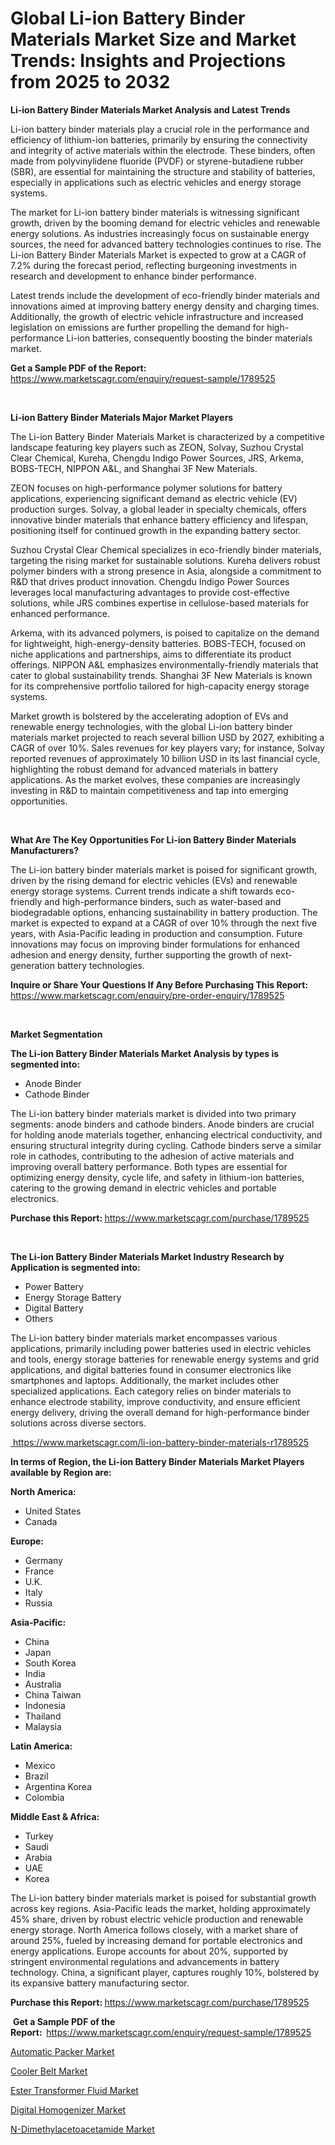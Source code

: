 <p><h1>Global Li-ion Battery Binder Materials Market Size and Market Trends: Insights and Projections from 2025 to 2032</h1></p><p><strong>Li-ion Battery Binder Materials Market Analysis and Latest Trends</strong></p>
<p><p>Li-ion battery binder materials play a crucial role in the performance and efficiency of lithium-ion batteries, primarily by ensuring the connectivity and integrity of active materials within the electrode. These binders, often made from polyvinylidene fluoride (PVDF) or styrene-butadiene rubber (SBR), are essential for maintaining the structure and stability of batteries, especially in applications such as electric vehicles and energy storage systems.</p><p>The market for Li-ion battery binder materials is witnessing significant growth, driven by the booming demand for electric vehicles and renewable energy solutions. As industries increasingly focus on sustainable energy sources, the need for advanced battery technologies continues to rise. The Li-ion Battery Binder Materials Market is expected to grow at a CAGR of 7.2% during the forecast period, reflecting burgeoning investments in research and development to enhance binder performance.</p><p>Latest trends include the development of eco-friendly binder materials and innovations aimed at improving battery energy density and charging times. Additionally, the growth of electric vehicle infrastructure and increased legislation on emissions are further propelling the demand for high-performance Li-ion batteries, consequently boosting the binder materials market.</p></p>
<p><strong>Get a Sample PDF of the Report:&nbsp;</strong> <a href="https://www.marketscagr.com/enquiry/request-sample/1789525?utm_campaign=2194&utm_medium=2&utm_source=Github&utm_content=ia&utm_term=25032025&utm_id=li-ion-battery-binder-materials">https://www.marketscagr.com/enquiry/request-sample/1789525</a></p>
<p>&nbsp;</p>
<p><strong>Li-ion Battery Binder Materials Major Market Players</strong></p>
<p><p>The Li-ion Battery Binder Materials Market is characterized by a competitive landscape featuring key players such as ZEON, Solvay, Suzhou Crystal Clear Chemical, Kureha, Chengdu Indigo Power Sources, JRS, Arkema, BOBS-TECH, NIPPON A&L, and Shanghai 3F New Materials. </p><p>ZEON focuses on high-performance polymer solutions for battery applications, experiencing significant demand as electric vehicle (EV) production surges. Solvay, a global leader in specialty chemicals, offers innovative binder materials that enhance battery efficiency and lifespan, positioning itself for continued growth in the expanding battery sector.</p><p>Suzhou Crystal Clear Chemical specializes in eco-friendly binder materials, targeting the rising market for sustainable solutions. Kureha delivers robust polymer binders with a strong presence in Asia, alongside a commitment to R&D that drives product innovation. Chengdu Indigo Power Sources leverages local manufacturing advantages to provide cost-effective solutions, while JRS combines expertise in cellulose-based materials for enhanced performance.</p><p>Arkema, with its advanced polymers, is poised to capitalize on the demand for lightweight, high-energy-density batteries. BOBS-TECH, focused on niche applications and partnerships, aims to differentiate its product offerings. NIPPON A&L emphasizes environmentally-friendly materials that cater to global sustainability trends. Shanghai 3F New Materials is known for its comprehensive portfolio tailored for high-capacity energy storage systems.</p><p>Market growth is bolstered by the accelerating adoption of EVs and renewable energy technologies, with the global Li-ion battery binder materials market projected to reach several billion USD by 2027, exhibiting a CAGR of over 10%. Sales revenues for key players vary; for instance, Solvay reported revenues of approximately 10 billion USD in its last financial cycle, highlighting the robust demand for advanced materials in battery applications. As the market evolves, these companies are increasingly investing in R&D to maintain competitiveness and tap into emerging opportunities.</p></p>
<p>&nbsp;</p>
<p><strong>What Are The Key Opportunities For Li-ion Battery Binder Materials Manufacturers?</strong></p>
<p><p>The Li-ion battery binder materials market is poised for significant growth, driven by the rising demand for electric vehicles (EVs) and renewable energy storage systems. Current trends indicate a shift towards eco-friendly and high-performance binders, such as water-based and biodegradable options, enhancing sustainability in battery production. The market is expected to expand at a CAGR of over 10% through the next five years, with Asia-Pacific leading in production and consumption. Future innovations may focus on improving binder formulations for enhanced adhesion and energy density, further supporting the growth of next-generation battery technologies.</p></p>
<p><strong>Inquire or Share Your Questions If Any Before Purchasing This Report:</strong> <a href="https://www.marketscagr.com/enquiry/pre-order-enquiry/1789525?utm_campaign=2194&utm_medium=2&utm_source=Github&utm_content=ia&utm_term=25032025&utm_id=li-ion-battery-binder-materials">https://www.marketscagr.com/enquiry/pre-order-enquiry/1789525</a></p>
<p>&nbsp;</p>
<p><strong>Market Segmentation</strong></p>
<p><strong>The Li-ion Battery Binder Materials Market Analysis by types is segmented into:</strong></p>
<p><ul><li>Anode Binder</li><li>Cathode Binder</li></ul></p>
<p><p>The Li-ion battery binder materials market is divided into two primary segments: anode binders and cathode binders. Anode binders are crucial for holding anode materials together, enhancing electrical conductivity, and ensuring structural integrity during cycling. Cathode binders serve a similar role in cathodes, contributing to the adhesion of active materials and improving overall battery performance. Both types are essential for optimizing energy density, cycle life, and safety in lithium-ion batteries, catering to the growing demand in electric vehicles and portable electronics.</p></p>
<p><strong>Purchase this Report:&nbsp;</strong><a href="https://www.marketscagr.com/purchase/1789525?utm_campaign=2194&utm_medium=2&utm_source=Github&utm_content=ia&utm_term=25032025&utm_id=li-ion-battery-binder-materials">https://www.marketscagr.com/purchase/1789525</a></p>
<p>&nbsp;</p>
<p><strong>The Li-ion Battery Binder Materials Market Industry Research by Application is segmented into:</strong></p>
<p><ul><li>Power Battery</li><li>Energy Storage Battery</li><li>Digital Battery</li><li>Others</li></ul></p>
<p><p>The Li-ion battery binder materials market encompasses various applications, primarily including power batteries used in electric vehicles and tools, energy storage batteries for renewable energy systems and grid applications, and digital batteries found in consumer electronics like smartphones and laptops. Additionally, the market includes other specialized applications. Each category relies on binder materials to enhance electrode stability, improve conductivity, and ensure efficient energy delivery, driving the overall demand for high-performance binder solutions across diverse sectors.</p></p>
<p><a href="https://www.marketscagr.com/li-ion-battery-binder-materials-r1789525?utm_campaign=2194&utm_medium=2&utm_source=Github&utm_content=ia&utm_term=25032025&utm_id=li-ion-battery-binder-materials">&nbsp;https://www.marketscagr.com/li-ion-battery-binder-materials-r1789525</a></p>
<p><strong>In terms of Region, the Li-ion Battery Binder Materials Market Players available by Region are:</strong></p>
<p>
    <p> <strong> North America: </strong>
        <ul>
            <li>United States</li>
            <li>Canada</li>
        </ul>
        </p> 
    <p> <strong> Europe: </strong>
        <ul>
            <li>Germany</li>
            <li>France</li>
            <li>U.K.</li>
            <li>Italy</li>
            <li>Russia</li>
        </ul>
        </p> 
    <p> <strong> Asia-Pacific: </strong>
        <ul>
            <li>China</li>
            <li>Japan</li>
            <li>South Korea</li>
            <li>India</li>
            <li>Australia</li>
            <li>China Taiwan</li>
            <li>Indonesia</li>
            <li>Thailand</li>
            <li>Malaysia</li>
        </ul>
        </p> 
    <p> <strong> Latin America: </strong>
        <ul>
            <li>Mexico</li>
            <li>Brazil</li>
            <li>Argentina Korea</li>
            <li>Colombia</li>
        </ul>
        </p> 
    <p> <strong> Middle East & Africa: </strong>
        <ul>
            <li>Turkey</li>
            <li>Saudi</li>
            <li>Arabia</li>
            <li>UAE</li>
            <li>Korea</li>
        </ul>
    </p>
    </p>
<p><p>The Li-ion battery binder materials market is poised for substantial growth across key regions. Asia-Pacific leads the market, holding approximately 45% share, driven by robust electric vehicle production and renewable energy storage. North America follows closely, with a market share of around 25%, fueled by increasing demand for portable electronics and energy applications. Europe accounts for about 20%, supported by stringent environmental regulations and advancements in battery technology. China, a significant player, captures roughly 10%, bolstered by its expansive battery manufacturing sector.</p></p>
<p><strong>Purchase this Report: </strong><a href="https://www.marketscagr.com/purchase/1789525?utm_campaign=2194&utm_medium=2&utm_source=Github&utm_content=ia&utm_term=25032025&utm_id=li-ion-battery-binder-materials">https://www.marketscagr.com/purchase/1789525</a></p>
<p>&nbsp;<strong>Get a Sample PDF of the Report:&nbsp;&nbsp;</strong><a href="https://www.marketscagr.com/enquiry/request-sample/1789525?utm_campaign=2194&utm_medium=2&utm_source=Github&utm_content=ia&utm_term=25032025&utm_id=li-ion-battery-binder-materials">https://www.marketscagr.com/enquiry/request-sample/1789525</a></p>
<p><strong></strong></p>
<p><p><a href="https://www.linkedin.com/pulse/evaluating-profitability-growth-automatic-packer-market-w5pof?utm_campaign=2194&utm_medium=2&utm_source=Github&utm_content=ia&utm_term=25032025&utm_id=li-ion-battery-binder-materials">Automatic Packer Market</a></p><p><a href="https://www.linkedin.com/pulse/cooler-belt-market-forecasted-using-segmentation-share-from-ffm5f?utm_campaign=2194&utm_medium=2&utm_source=Github&utm_content=ia&utm_term=25032025&utm_id=li-ion-battery-binder-materials">Cooler Belt Market</a></p><p><a href="https://github.com/meenafadilkh/Market-Research-Report-List-1/blob/main/ester-transformer-fluid-market.md?utm_campaign=2194&utm_medium=2&utm_source=Github&utm_content=ia&utm_term=25032025&utm_id=li-ion-battery-binder-materials">Ester Transformer Fluid Market</a></p><p><a href="https://www.linkedin.com/pulse/market-growth-forecast-digital-homogenizer-industry-expected-9ux2f?utm_campaign=2194&utm_medium=2&utm_source=Github&utm_content=ia&utm_term=25032025&utm_id=li-ion-battery-binder-materials">Digital Homogenizer Market</a></p><p><a href="https://github.com/gaiusmelyna/Market-Research-Report-List-1/blob/main/n-dimethylacetoacetamide-market.md?utm_campaign=2194&utm_medium=2&utm_source=Github&utm_content=ia&utm_term=25032025&utm_id=li-ion-battery-binder-materials">N-Dimethylacetoacetamide Market</a></p></p>